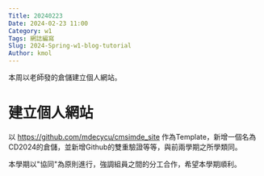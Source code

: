 ```yaml
---
Title: 20240223
Date: 2024-02-23 11:00
Category: w1
Tags: 網誌編寫
Slug: 2024-Spring-w1-blog-tutorial
Author: kmol
---
```


本周以老師發的倉儲建立個人網站。

<!-- PELICAN_END_SUMMARY -->

# 建立個人網站
  以 <https://github.com/mdecycu/cmsimde_site> 作為Template，新增一個名為CD2024的倉儲，並新增Github的雙重驗證等等，與前兩學期之所學類同。

  本學期以"協同"為原則進行，強調組員之間的分工合作，希望本學期順利。